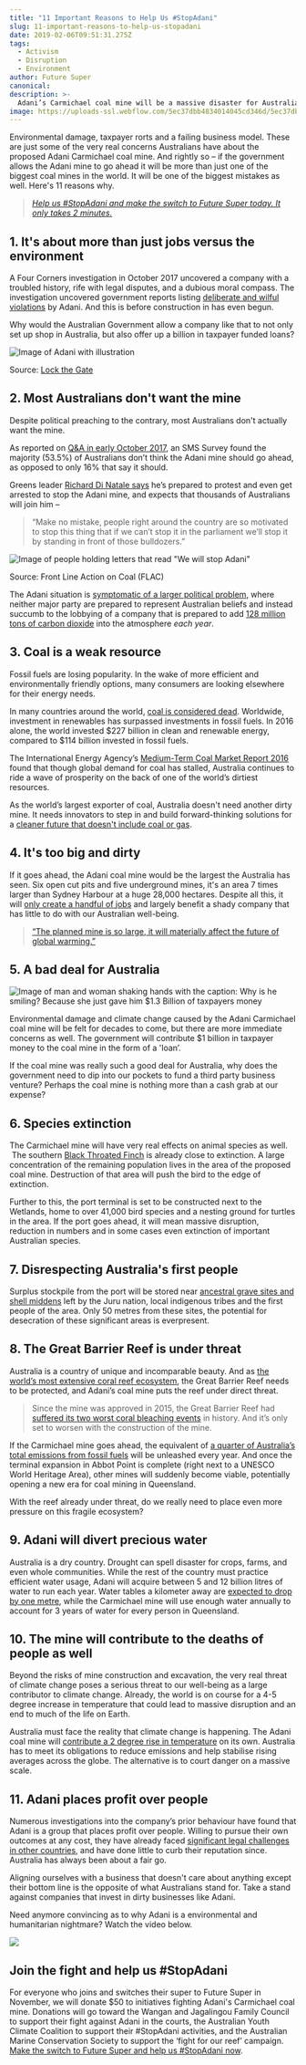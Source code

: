 ```yaml
---
title: "11 Important Reasons to Help Us #StopAdani"
slug: 11-important-reasons-to-help-us-stopadani
date: 2019-02-06T09:51:31.275Z
tags:
  - Activism
  - Disruption
  - Environment
author: Future Super
canonical:
description: >-
  Adani’s Carmichael coal mine will be a massive disaster for Australians everywhere, and you can help Future Super stop it. Find out more.
image: https://uploads-ssl.webflow.com/5ec37dbb4834014045cd346d/5ec37dbc48340173a0cd3dad_stop%20adani%20(1).jpg
---
```


Environmental damage, taxpayer rorts and a failing business model. These are just some of the very real concerns Australians have about the proposed Adani Carmichael coal mine. And rightly so – if the government allows the Adani mine to go ahead it will be more than just one of the biggest coal mines in the world. It will be one of the biggest mistakes as well. Here's 11 reasons why.

> [_Help us #StopAdani and make the switch to Future Super today. It only takes 2 minutes._](https://www.myfuturesuper.com.au/switch/stopadani)

## 1\. It's about more than just jobs versus the environment

A Four Corners investigation in October 2017 uncovered a company with a troubled history, rife with legal disputes, and a dubious moral compass. The investigation uncovered government reports listing [deliberate and wilful violations](http://www.abc.net.au/4corners/digging-into-adani/9008500) by Adani. And this is before construction in has even begun.

Why would the Australian Government allow a company like that to not only set up shop in Australia, but also offer up a billion in taxpayer funded loans?

![Image of Adani with illustration](https://lh4.googleusercontent.com/rYBZ0RU002qPPnSg2MvECMj1MRLts-EEicfY9KStWSNG1PZ9SGo24DFNRzbW176hwiWPn5zNHbAp9VEVegbZeNOKDh4o4eaLBtHGtrXu3HUl3XGNLYXThtZQQL8Y2-IfB5F4urSp)

‍Source: [Lock the Gate](https://twitter.com/lockthegate/status/629609201199919104)

## 2\. Most Australians don't want the mine

Despite political preaching to the contrary, most Australians don't actually want the mine.

As reported on [Q&A in early October 2017](http://www.roymorgan.com/findings/7364-roy-morgan-snap-sms-survey-adani-coal-mine-october-2017-201710130323), an SMS Survey found the majority (53.5%) of Australians don’t think the Adani mine should go ahead, as opposed to only 16% that say it should.

Greens leader [Richard Di Natale says](http://www.theaustralian.com.au/national-affairs/adani-mine-wont-happen-greens-predict/news-story/7899ecf20b5897750ab1725a5e815f91) he’s prepared to protest and even get arrested to stop the Adani mine, and expects that thousands of Australians will join him –

> “Make no mistake, people right around the country are so motivated to stop this thing that if we can’t stop it in the parliament we’ll stop it by standing in front of those bulldozers.”

![Image of people holding letters that read "We will stop Adani"](https://lh5.googleusercontent.com/JGRfJbm_Bam99lTuplMD7goHLBnA2fTbeHPmJ1NDMjIou4H5hwhnMdwW1tQfkk6tWpBuVj5q9NrOVMApwJ8zPxq-sidy4hmyYkdlUcmq5mcowosr2ngK_z9WFAkuu-sAxGJAvYGC)

Source: Front Line Action on Coal (FLAC)

The Adani situation is [symptomatic of a larger political problem](https://newmatilda.com/2017/10/10/adanis-coal-mine-is-a-symptom-of-the-crisis-in-australian-politics/), where neither major party are prepared to represent Australian beliefs and instead succumb to the lobbying of a company that is prepared to add [128 million tons of carbon dioxide](https://sputniknews.com/asia/201704041052259467-environmentalists-alarmed-by-coal-mine/) into the atmosphere _each year_.

## 3\. Coal is a weak resource

Fossil fuels are losing popularity. In the wake of more efficient and environmentally friendly options, many consumers are looking elsewhere for their energy needs.



In many countries around the world, [coal is considered dead](https://www.ft.com/content/702822b6-46f0-11e7-8d27-59b4dd6296b8). Worldwide, investment in renewables has surpassed investments in fossil fuels. In 2016 alone, the world invested $227 billion in clean and renewable energy, compared to $114 billion invested in fossil fuels.

The International Energy Agency’s [Medium-Term Coal Market Report 2016](http://www.iea.org/bookshop/735-Medium-Term_Coal_Market_Report_2016) found that though global demand for coal has stalled, Australia continues to ride a wave of prosperity on the back of one of the world’s dirtiest resources.

As the world’s largest exporter of coal, Australia doesn't need another dirty mine. It needs innovators to step in and build forward-thinking solutions for a [cleaner future that doesn't include coal or gas](https://www.acf.org.au/clean_energy_target_lie).

## 4\. It's too big and dirty

If it goes ahead, the Adani coal mine would be the largest the Australia has seen. Six open cut pits and five underground mines, it's an area 7 times larger than Sydney Harbour at a huge 28,000 hectares. Despite all this, it will [only create a handful of jobs](https://newmatilda.com/2017/10/10/adanis-coal-mine-is-a-symptom-of-the-crisis-in-australian-politics/) and largely benefit a shady company that has little to do with our Australian well-being.

> [“The planned mine is so large, it will materially affect the future of global warming.”](https://newmatilda.com/2017/10/10/adanis-coal-mine-is-a-symptom-of-the-crisis-in-australian-politics/)

## 5\. A bad deal for Australia

![Image of man and woman shaking hands with the caption: Why is he smiling? Because she just gave him $1.3 Billion of taxpayers money](<https://uploads-ssl.webflow.com/5ec37dbb4834014045cd346d/5ec37dbc4834015d02cd3db8_why%20is%20he%20smiling%20(1).png>)

Environmental damage and climate change caused by the Adani Carmichael coal mine will be felt for decades to come, but there are more immediate concerns as well. The government will contribute $1 billion in taxpayer money to the coal mine in the form of a 'loan’.

If the coal mine was really such a good deal for Australia, why does the government need to dip into our pockets to fund a third party business venture? Perhaps the coal mine is nothing more than a cash grab at our expense?

## 6\. Species extinction

The Carmichael mine will have very real effects on animal species as well.  The southern [Black Throated Finch](http://m.greenpeace.org/australia/Global/australia/140218_Black-throated%20finch%20GP%20fact%20sheet%20FINAL.pdf) is already close to extinction. A large concentration of the remaining population lives in the area of the proposed coal mine. Destruction of that area will push the bird to the edge of extinction.

Further to this, the port terminal is set to be constructed next to the Wetlands, home to over 41,000 bird species and a nesting ground for turtles in the area. If the port goes ahead, it will mean massive disruption, reduction in numbers and in some cases even extinction of important Australian species.

## 7\. Disrespecting Australia's first people

Surplus stockpile from the port will be stored near [ancestral grave sites and shell middens](http://www.smh.com.au/lifestyle/murky-waters-20130701-2p5zz.html) left by the Juru nation, local indigenous tribes and the first people of the area. Only 50 metres from these sites, the potential for desecration of these significant areas is everpresent.

## 8\. The Great Barrier Reef is under threat



Australia is a country of unique and incomparable beauty. And as [the world’s most extensive coral reef ecosystem](http://whc.unesco.org/en/list/154), the Great Barrier Reef needs to be protected, and Adani’s coal mine puts the reef under direct threat.

> Since the mine was approved in 2015, the Great Barrier Reef had [suffered its two worst coral bleaching events](http://www.abc.net.au/news/2017-06-22/godfather-of-coral-urges-adani-mine-approval-rethink/8639082) in history. And it’s only set to worsen with the construction of the mine.

If the Carmichael mine goes ahead, the equivalent of [a quarter of Australia’s total emissions from fossil fuels](https://www.theguardian.com/commentisfree/2017/apr/07/its-either-adani-or-the-great-barrier-reef-are-we-willing-to-fight-for-a-wonder-of-the-world) will be unleashed every year. And once the terminal expansion in Abbot Point is complete (right next to a UNESCO World Heritage Area), other mines will suddenly become viable, potentially opening a new era for coal mining in Queensland.

With the reef already under threat, do we really need to place even more pressure on this fragile ecosystem?

## 9\. Adani will divert precious water

Australia is a dry country. Drought can spell disaster for crops, farms, and even whole communities. While the rest of the country must practice efficient water usage, Adani will acquire between 5 and 12 billion litres of water to run each year. Water tables a kilometer away are [expected to drop by one metre](http://m.greenpeace.org/australia/en/high/news/climate/Top-10-reasons-why-Carmichael-mega-mine-is-a-REALLY-bad-idea/), while the Carmichael mine will use enough water annually to account for 3 years of water for every person in Queensland.

## 10\. The mine will contribute to the deaths of people as well

Beyond the risks of mine construction and excavation, the very real threat of climate change poses a serious threat to our well-being as a large contributor to climate change. Already, the world is on course for a 4-5 degree increase in temperature that could lead to massive disruption and an end to much of the life on Earth.



Australia must face the reality that climate change is happening. The Adani coal mine will [contribute a 2 degree rise in temperature](http://www.smh.com.au/comment/this-is-not-rhetoric-approving-the-adani-coal-mine-will-kill-people-20170518-gw7nv9.html) on its own. Australia has to meet its obligations to reduce emissions and help stabilise rising averages across the globe. The alternative is to court danger on a massive scale.

## 11\. Adani places profit over people

Numerous investigations into the company’s prior behaviour have found that Adani is a group that places profit over people. Willing to pursue their own outcomes at any cost, they have already faced [significant legal challenges in other countries](http://www.abc.net.au/4corners/digging-into-adani/9008500), and have done little to curb their reputation since. Australia has always been about a fair go.

Aligning ourselves with a business that doesn't care about anything except their bottom line is the opposite of what Australians stand for. Take a stand against companies that invest in dirty businesses like Adani.

Need anymore convincing as to why Adani is a environmental and humanitarian nightmare? Watch the video below.

![](https://lh6.googleusercontent.com/utk5j1uQdt8JPq6SZ-p2Z_GEHoM16NcRSRiXAH8PtS7JZezW9BPOuFk4JGWZPYL4s-4irYzWvT7rzNRGiNctFueI8l-Sa4jN9hFZ78gO5Mb7U6BaNX3dg4or4v337cYrlfj2y6-f)

## Join the fight and help us #StopAdani

For everyone who joins and switches their super to Future Super in November, we will donate $50 to initiatives fighting Adani's Carmichael coal mine. Donations will go toward the Wangan and Jagalingou Family Council to support their fight against Adani in the courts, the Australian Youth Climate Coalition to support their #StopAdani activities, and the Australian Marine Conservation Society to support the ‘fight for our reef’ campaign. [Make the switch to Future Super and help us #StopAdani now](https://www.myfuturesuper.com.au/join).
